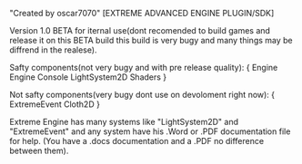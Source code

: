 "Created by oscar7070"
[EXTREME ADVANCED ENGINE PLUGIN/SDK]

Version 1.0 BETA for iternal use(dont recomended to build games and release it on this BETA build this build is very bugy and many things may be diffrend in the realese).

Safty components(not very bugy and with pre release quality):
{
Engine
Engine Console
LightSystem2D
Shaders
}

Not safty components(very bugy dont use on devoloment right now):
{
ExtremeEvent
Cloth2D
}

Extreme Engine has many systems like "LightSystem2D" and "ExtremeEvent" and any system have his .Word or .PDF documentation file for help.
(You have a .docs documentation and a .PDF no difference between them).
